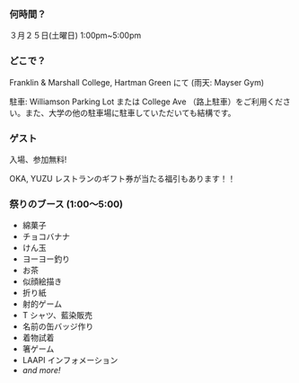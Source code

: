 ### 何時間？

３月２５日(土曜日) 1:00pm~5:00pm

### どこで？

Franklin & Marshall College, Hartman Green にて
(雨天: Mayser Gym)

駐車: Williamson Parking Lot または College Ave （路上駐車）をご利用ください。また、大学の他の駐車場に駐車していただいても結構です。

### ゲスト

入場、参加無料!

OKA, YUZU レストランのギフト券が当たる福引もあります！！

### 祭りのブース (1:00〜5:00)

- 綿菓子
- チョコバナナ
- けん玉
- ヨーヨー釣り
- お茶
- 似顔絵描き
- 折り紙
- 射的ゲーム
- T シャツ、藍染販売
- 名前の缶バッジ作り
- 着物試着
- 箸ゲーム
- LAAPI インフォメーション
- _and more!_

